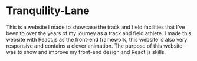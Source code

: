 # Tranquility-Lane
This is a website I made to showcase the track and field facilities that I've been to over the years of my journey as a track and field athlete. I made this website with React.js as the front-end framework, this website is also very responsive and contains a clever animation. The purpose of this website was to show and improve my front-end design and React.js skills.
